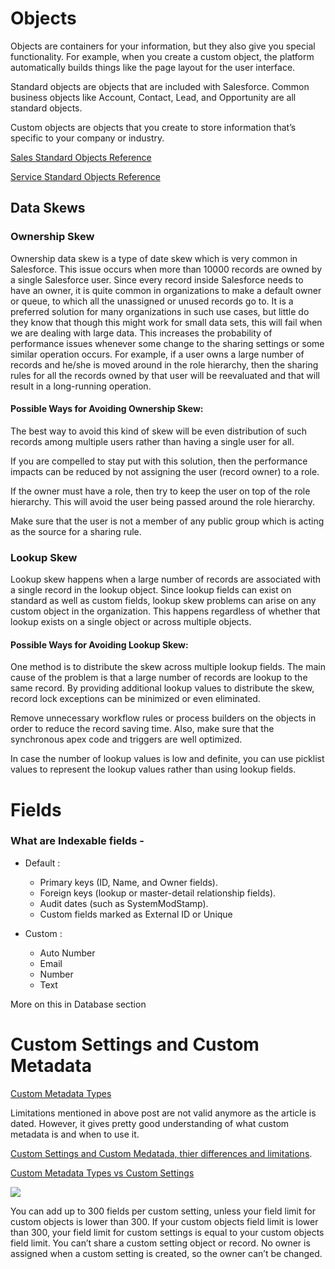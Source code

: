 # Objects 

Objects are containers for your information, but they also give you special functionality. For example, when you create a custom object, the platform automatically builds things like the page layout for the user interface.

Standard objects are objects that are included with Salesforce. Common business objects like Account, Contact, Lead, and Opportunity are all standard objects.

Custom objects are objects that you create to store information that’s specific to your company or industry.

[Sales Standard Objects Reference](https://developer.salesforce.com/docs/atlas.en-us.object_reference.meta/object_reference/sforce_api_erd_majors.htm)

[Service Standard Objects Reference](https://developer.salesforce.com/docs/atlas.en-us.object_reference.meta/object_reference/sforce_api_erd_support.htm)

## Data Skews

### Ownership Skew

Ownership data skew is a type of date skew which is very common in Salesforce. This issue occurs when more than 10000 records are owned by a single Salesforce user. Since every record inside Salesforce needs to have an owner, it is quite common in organizations to make a default owner or queue, to which all the unassigned or unused records go to. It is a preferred solution for many organizations in such use cases, but little do they know that though this might work for small data sets, this will fail when we are dealing with large data. This increases the probability of performance issues whenever some change to the sharing settings or some similar operation occurs. For example, if a user owns a large number of records and he/she is moved around in the role hierarchy, then the sharing rules for all the records owned by that user will be reevaluated and that will result in a long-running operation.

#### Possible Ways for Avoiding Ownership Skew:

The best way to avoid this kind of skew will be even distribution of such records among multiple users rather than having a single user for all.

If you are compelled to stay put with this solution, then the performance impacts can be reduced by not assigning the user (record owner) to a role.

If the owner must have a role, then try to keep the user on top of the role hierarchy. This will avoid the user being passed around the role hierarchy.

Make sure that the user is not a member of any public group which is acting as the source for a sharing rule.

### Lookup Skew

Lookup skew happens when a large number of records are associated with a single record in the lookup object. Since lookup fields can exist on standard as well as custom fields, lookup skew problems can arise on any custom object in the organization. This happens regardless of whether that lookup exists on a single object or across multiple objects.

#### Possible Ways for Avoiding Lookup Skew:

One method is to distribute the skew across multiple lookup fields. The main cause of the problem is that a large number of records are lookup to the same record. By providing additional lookup values to distribute the skew, record lock exceptions can be minimized or even eliminated.

Remove unnecessary workflow rules or process builders on the objects in order to reduce the record saving time. Also, make sure that the synchronous apex code and triggers are well optimized.

In case the number of lookup values is low and definite, you can use picklist values to represent the lookup values rather than using lookup fields.

# Fields

### What are Indexable fields -

- Default :
  - Primary keys (ID, Name, and Owner fields).
  - Foreign keys (lookup or master-detail relationship fields).
  - Audit dates (such as SystemModStamp).
  - Custom fields marked as External ID or Unique
- Custom :

  - Auto Number
  - Email
  - Number
  - Text

More on this in Database section

# Custom Settings and Custom Metadata

[Custom Metadata Types](https://www.salesforceben.com/custom-metadata-types/)

Limitations mentioned in above post are not valid anymore as the article is dated. However, it gives pretty good understanding of what custom metadata is and when to use it.

[Custom Settings and Custom Medatada, thier differences and limitations](https://www.biswajeetsamal.com/blog/difference-between-custom-settings-and-custom-metadata-types/).


[Custom Metadata Types vs Custom Settings](https://developer.salesforce.com/blogs/engineering/2017/10/platform-on-the-platform.html)

<img src="https://d259t2jj6zp7qm.cloudfront.net/images/v1507175772-cmt_features_summer_17_jaqorx.png"/>


You can add up to 300 fields per custom setting, unless your field limit for custom objects is lower than 300. If your custom objects field limit is lower than 300, your field limit for custom settings is equal to your custom objects field limit.
You can’t share a custom setting object or record.
No owner is assigned when a custom setting is created, so the owner can’t be changed.

